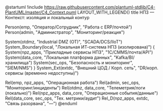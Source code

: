 @startuml
!include https://raw.githubusercontent.com/plantuml-stdlib/C4-PlantUML/master/C4_Context.puml
LAYOUT_WITH_LEGEND()
title НПЗ — Контекст: изоляция и локальный контур

Person(emp, "Оператор/Сотрудник", "Работа с ERP/почтой")
Person(admin, "Администратор", "Мониторинг/реакция")

System(otdmz, "Industrial DMZ (OT)", "SCADA/DCS/IIoT")
System_Boundary(local, "Локальная ИТ-система НПЗ (изолирована)") {
  System(npz_apps, "Прикладные сервисы НПЗ", "1С/CMMS/почта/API")
  System(data_core, "Локальная платформа данных", "Kafka/BI/хранилища")
  System(sec_ops, "Безопасность и мониторинг", "SIEM/NMS")
}
System_Ext(extdc, "Внешний ЦОД / Корп. сеть", "DR/корп. сервисы (временно недоступны)")

Rel(emp, npz_apps, "Операционная работа")
Rel(admin, sec_ops, "Мониторинг/инциденты")
Rel(otdmz, data_core, "Телеметрия/логи (локально)")
Rel(npz_apps, data_core, "Операционные события/данные")
Rel(data_core, sec_ops, "Тех. метрики/аудит")
Rel_D(npz_apps, extdc, "Связь разорвана", "—")
@enduml
